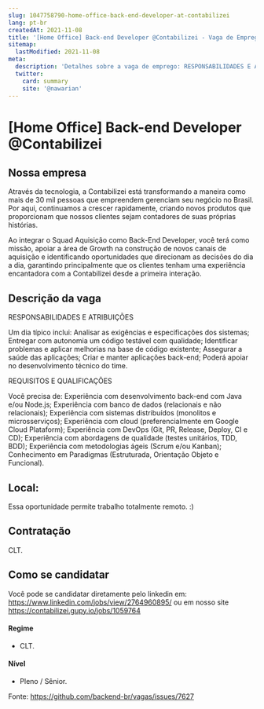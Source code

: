 ```yaml
---
slug: 1047758790-home-office-back-end-developer-at-contabilizei
lang: pt-br
createdAt: 2021-11-08
title: '[Home Office] Back-end Developer @Contabilizei - Vaga de Emprego'
sitemap:
  lastModified: 2021-11-08
meta:
  description: 'Detalhes sobre a vaga de emprego: RESPONSABILIDADES E ATRIBUIÇÕES Um dia típico inclui: Analisar as exigências e especificações dos sistemas; Entregar com autonomia um código testável com qualidade; Identificar problemas e aplicar melhorias na base de código existente; Assegurar a saúde das aplicações; Criar e manter aplicações back-end; Poderá apoiar no desenvolvimento técnico do time. REQUISITOS E QUALIFICAÇÕES Você precisa de: Experiência com desenvolvimento back-end com Java e/ou Node.js; Experiência com banco de dados (relacionais e não relacionais); Experiência com sistemas distribuídos (monolitos e microsserviços); Experiência com cloud (preferencialmente em Google Cloud Plataform); Experiência com DevOps (Git, PR, Release, Deploy, CI e CD); Experiência com abordagens de qualidade (testes unitários, TDD, BDD); Experiência com metodologias ágeis (Scrum e/ou Kanban); Conhecimento em Paradigmas (Estruturada, Orientação Objeto e Funcional).'
  twitter:
    card: summary
    site: '@nawarian'
---
```


# [Home Office] Back-end Developer @Contabilizei

<!--
==================================================
Caso a vaga for remoto durante a pandemia informar no texto "Remoto durante o covid"
==================================================
-->
<!-- 
==================================================
POR FAVOR, SÓ POSTE SE A VAGA FOR PARA BACK-END!

Não faça distinção de gênero no título da vaga.

Use: "Back-End Developer" ao invés de 
"Desenvolvedor Back-End" \o/

Exemplo: `[São Paulo] Back-End Developer @ NOME DA EMPRESA`
==================================================
-->
<!--
==================================================
Caso a vaga for remoto durante a pandemia deixar a linha abaixo
==================================================
-->
> 

## Nossa empresa
Através da tecnologia, a Contabilizei está transformando a maneira como mais de 30 mil pessoas que empreendem gerenciam seu negócio no Brasil. Por aqui, continuamos a crescer rapidamente, criando novos produtos que proporcionam que nossos clientes sejam contadores de suas próprias histórias.

Ao integrar o Squad Aquisição como Back-End Developer, você terá como missão, apoiar a área de Growth na construção de novos canais de aquisição e identificando oportunidades que direcionam as decisões do dia a dia, garantindo principalmente que os clientes tenham uma experiência encantadora com a Contabilizei desde a primeira interação.

## Descrição da vaga

RESPONSABILIDADES E ATRIBUIÇÕES

Um dia típico inclui:
Analisar as exigências e especificações dos sistemas;
Entregar com autonomia um código testável com qualidade;
Identificar problemas e aplicar melhorias na base de código existente;
Assegurar a saúde das aplicações;
Criar e manter aplicações back-end;
Poderá apoiar no desenvolvimento técnico do time.

REQUISITOS E QUALIFICAÇÕES

Você precisa de:
Experiência com desenvolvimento back-end com Java e/ou Node.js;
Experiência com banco de dados (relacionais e não relacionais);
Experiência com sistemas distribuídos (monolitos e microsserviços);
Experiência com cloud (preferencialmente em Google Cloud Plataform);
Experiência com DevOps (Git, PR, Release, Deploy, CI e CD);
Experiência com abordagens de qualidade (testes unitários, TDD, BDD);
Experiência com metodologias ágeis (Scrum e/ou Kanban);
Conhecimento em Paradigmas (Estruturada, Orientação Objeto e Funcional).

## Local:

Essa oportunidade permite trabalho totalmente remoto. :)

## Contratação

CLT.

## Como se candidatar

Você pode se candidatar diretamente pelo linkedin em: https://www.linkedin.com/jobs/view/2764960895/ ou em nosso site https://contabilizei.gupy.io/jobs/1059764

#### Regime
- CLT.

#### Nível
- Pleno / Sênior.


Fonte: https://github.com/backend-br/vagas/issues/7627